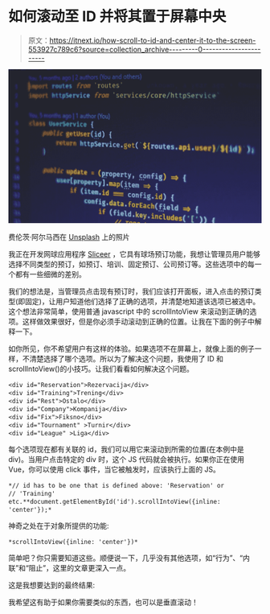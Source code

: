 # 如何滚动至 ID 并将其置于屏幕中央

> 原文：<https://itnext.io/how-scroll-to-id-and-center-it-to-the-screen-553927c789c6?source=collection_archive---------0----------------------->

![](img/65df106b13c651d18dc064bed2753273.png)

费伦茨·阿尔马西在 [Unsplash](https://unsplash.com?utm_source=medium&utm_medium=referral) 上的照片

我正在开发网球应用程序 [Sliceer](http://sliceer.com) ，它具有球场预订功能，我想让管理员用户能够选择不同类型的预订，如预订、培训、固定预订、公司预订等。这些选项中的每一个都有一些细微的差别。

我们的想法是，当管理员点击现有预订时，我们应该打开面板，进入点击的预订类型(即固定)，让用户知道他们选择了正确的选项，并清楚地知道该选项已被选中。这个想法非常简单，使用普通 javascript 中的 scrollIntoView 来滚动到正确的选项。这样做效果很好，但是你必须手动滚动到正确的位置。让我在下面的例子中解释一下。

如你所见，你不希望用户有这样的体验。如果选项不在屏幕上，就像上面的例子一样，不清楚选择了哪个选项。所以为了解决这个问题，我使用了 ID 和 scrollIntoView()的小技巧。让我们看看如何解决这个问题。

```
<div id="Reservation">Rezervacija</div>
<div id="Training">Trening</div>
<div id="Rest">Ostalo</div>
<div id="Company">Kompanija</div>
<div id="Fix">Fiksno</div>
<div id="Tournament" >Turnir</div>
<div id="League" >Liga</div>
```

每个选项现在都有关联的 id，我们可以用它来滚动到所需的位置(在本例中是 div)。当用户点击特定的 div 时，这个 JS 代码就会被执行。如果你正在使用 Vue，你可以使用 click 事件，当它被触发时，应该执行上面的 JS。

```
*// id has to be one that is defined above: 'Reservation' or 
// 'Training' etc.**document.getElementById('id').scrollIntoView({inline: 'center'});*
```

神奇之处在于对象所提供的功能:

```
*scrollIntoView({inline: 'center'})*
```

简单吧？你只需要知道这些。顺便说一下，几乎没有其他选项，如“行为”、“内联”和“阻止”，这里的文章更深入一点。

这是我想要达到的最终结果:

我希望这有助于如果你需要类似的东西，也可以是垂直滚动！